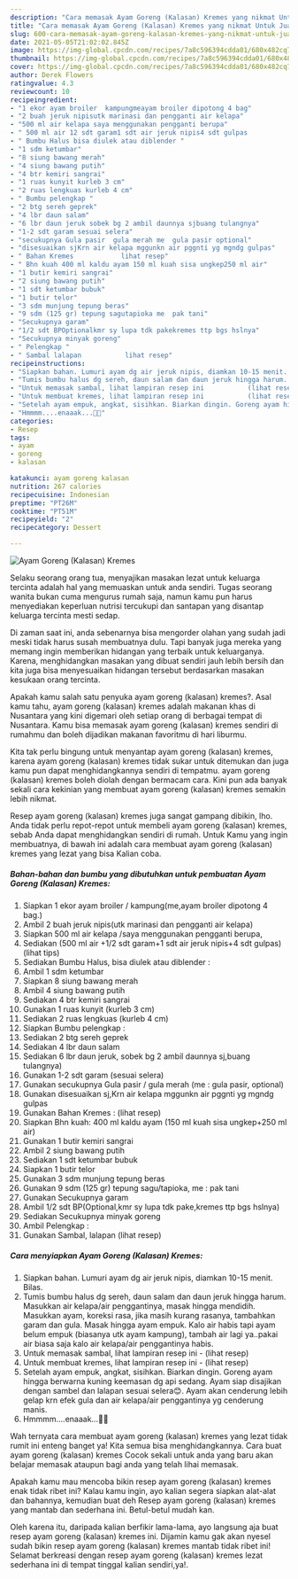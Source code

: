 ```yaml
---
description: "Cara memasak Ayam Goreng (Kalasan) Kremes yang nikmat Untuk Jualan"
title: "Cara memasak Ayam Goreng (Kalasan) Kremes yang nikmat Untuk Jualan"
slug: 600-cara-memasak-ayam-goreng-kalasan-kremes-yang-nikmat-untuk-jualan
date: 2021-05-05T21:02:02.845Z
image: https://img-global.cpcdn.com/recipes/7a8c596394cdda01/680x482cq70/ayam-goreng-kalasan-kremes-foto-resep-utama.jpg
thumbnail: https://img-global.cpcdn.com/recipes/7a8c596394cdda01/680x482cq70/ayam-goreng-kalasan-kremes-foto-resep-utama.jpg
cover: https://img-global.cpcdn.com/recipes/7a8c596394cdda01/680x482cq70/ayam-goreng-kalasan-kremes-foto-resep-utama.jpg
author: Derek Flowers
ratingvalue: 4.3
reviewcount: 10
recipeingredient:
- "1 ekor ayam broiler  kampungmeayam broiler dipotong 4 bag"
- "2 buah jeruk nipisutk marinasi dan pengganti air kelapa"
- "500 ml air kelapa saya menggunakan pengganti berupa"
- " 500 ml air 12 sdt garam1 sdt air jeruk nipis4 sdt gulpas           lihat tips"
- " Bumbu Halus bisa diulek atau diblender "
- "1 sdm ketumbar"
- "8 siung bawang merah"
- "4 siung bawang putih"
- "4 btr kemiri sangrai"
- "1 ruas kunyit kurleb 3 cm"
- "2 ruas lengkuas kurleb 4 cm"
- " Bumbu pelengkap "
- "2 btg sereh geprek"
- "4 lbr daun salam"
- "6 lbr daun jeruk sobek bg 2 ambil daunnya sjbuang tulangnya"
- "1-2 sdt garam sesuai selera"
- "secukupnya Gula pasir  gula merah me  gula pasir optional"
- "disesuaikan sjKrn air kelapa mggunkn air pggnti yg mgndg gulpas"
- " Bahan Kremes            lihat resep"
- " Bhn kuah 400 ml kaldu ayam 150 ml kuah sisa ungkep250 ml air"
- "1 butir kemiri sangrai"
- "2 siung bawang putih"
- "1 sdt ketumbar bubuk"
- "1 butir telor"
- "3 sdm munjung tepung beras"
- "9 sdm (125 gr) tepung sagutapioka me  pak tani"
- "Secukupnya garam"
- "1/2 sdt BPOptionalkmr sy lupa tdk pakekremes ttp bgs hslnya"
- "Secukupnya minyak goreng"
- " Pelengkap "
- " Sambal lalapan           lihat resep"
recipeinstructions:
- "Siapkan bahan. Lumuri ayam dg air jeruk nipis, diamkan 10-15 menit. Bilas."
- "Tumis bumbu halus dg sereh, daun salam dan daun jeruk hingga harum. Masukkan air kelapa/air penggantinya, masak hingga mendidih. Masukkan ayam, koreksi rasa, jika masih kurang rasanya, tambahkan garam dan gula. Masak hingga ayam empuk. Kalo air habis tapi ayam belum empuk (biasanya utk ayam kampung), tambah air lagi ya..pakai air biasa saja kalo air kelapa/air penggantinya habis."
- "Untuk memasak sambal, lihat lampiran resep ini           (lihat resep)"
- "Untuk membuat kremes, lihat lampiran resep ini           (lihat resep)"
- "Setelah ayam empuk, angkat, sisihkan. Biarkan dingin. Goreng ayam hingga berwarna kuning keemasan dg api sedang. Ayam siap disajikan dengan sambel dan lalapan sesuai selera😊. Ayam akan cenderung lebih gelap krn efek gula dan air kelapa/air penggantinya yg cenderung manis."
- "Hmmmm....enaaak...🍴🤤"
categories:
- Resep
tags:
- ayam
- goreng
- kalasan

katakunci: ayam goreng kalasan 
nutrition: 267 calories
recipecuisine: Indonesian
preptime: "PT26M"
cooktime: "PT51M"
recipeyield: "2"
recipecategory: Dessert

---
```



![Ayam Goreng (Kalasan) Kremes](https://img-global.cpcdn.com/recipes/7a8c596394cdda01/680x482cq70/ayam-goreng-kalasan-kremes-foto-resep-utama.jpg)

Selaku seorang orang tua, menyajikan masakan lezat untuk keluarga tercinta adalah hal yang memuaskan untuk anda sendiri. Tugas seorang  wanita bukan cuma mengurus rumah saja, namun kamu pun harus menyediakan keperluan nutrisi tercukupi dan santapan yang disantap keluarga tercinta mesti sedap.

Di zaman  saat ini, anda sebenarnya bisa mengorder olahan yang sudah jadi meski tidak harus susah membuatnya dulu. Tapi banyak juga mereka yang memang ingin memberikan hidangan yang terbaik untuk keluarganya. Karena, menghidangkan masakan yang dibuat sendiri jauh lebih bersih dan kita juga bisa menyesuaikan hidangan tersebut berdasarkan masakan kesukaan orang tercinta. 



Apakah kamu salah satu penyuka ayam goreng (kalasan) kremes?. Asal kamu tahu, ayam goreng (kalasan) kremes adalah makanan khas di Nusantara yang kini digemari oleh setiap orang di berbagai tempat di Nusantara. Kamu bisa memasak ayam goreng (kalasan) kremes sendiri di rumahmu dan boleh dijadikan makanan favoritmu di hari liburmu.

Kita tak perlu bingung untuk menyantap ayam goreng (kalasan) kremes, karena ayam goreng (kalasan) kremes tidak sukar untuk ditemukan dan juga kamu pun dapat menghidangkannya sendiri di tempatmu. ayam goreng (kalasan) kremes boleh diolah dengan bermacam cara. Kini pun ada banyak sekali cara kekinian yang membuat ayam goreng (kalasan) kremes semakin lebih nikmat.

Resep ayam goreng (kalasan) kremes juga sangat gampang dibikin, lho. Anda tidak perlu repot-repot untuk membeli ayam goreng (kalasan) kremes, sebab Anda dapat menghidangkan sendiri di rumah. Untuk Kamu yang ingin membuatnya, di bawah ini adalah cara membuat ayam goreng (kalasan) kremes yang lezat yang bisa Kalian coba.

<!--inarticleads1-->

##### Bahan-bahan dan bumbu yang dibutuhkan untuk pembuatan Ayam Goreng (Kalasan) Kremes:

1. Siapkan 1 ekor ayam broiler / kampung(me,ayam broiler dipotong 4 bag.)
1. Ambil 2 buah jeruk nipis(utk marinasi dan pengganti air kelapa)
1. Siapkan 500 ml air kelapa /saya menggunakan pengganti berupa,
1. Sediakan  (500 ml air +1/2 sdt garam+1 sdt air jeruk nipis+4 sdt gulpas)           (lihat tips)
1. Sediakan  Bumbu Halus, bisa diulek atau diblender :
1. Ambil 1 sdm ketumbar
1. Siapkan 8 siung bawang merah
1. Ambil 4 siung bawang putih
1. Sediakan 4 btr kemiri sangrai
1. Gunakan 1 ruas kunyit (kurleb 3 cm)
1. Sediakan 2 ruas lengkuas (kurleb 4 cm)
1. Siapkan  Bumbu pelengkap :
1. Sediakan 2 btg sereh geprek
1. Sediakan 4 lbr daun salam
1. Sediakan 6 lbr daun jeruk, sobek bg 2 ambil daunnya sj,buang tulangnya)
1. Gunakan 1-2 sdt garam (sesuai selera)
1. Gunakan secukupnya Gula pasir / gula merah (me : gula pasir, optional)
1. Gunakan disesuaikan sj,Krn air kelapa mggunkn air pggnti yg mgndg gulpas
1. Gunakan  Bahan Kremes :           (lihat resep)
1. Siapkan  Bhn kuah: 400 ml kaldu ayam (150 ml kuah sisa ungkep+250 ml air)
1. Gunakan 1 butir kemiri sangrai
1. Ambil 2 siung bawang putih
1. Sediakan 1 sdt ketumbar bubuk
1. Siapkan 1 butir telor
1. Gunakan 3 sdm munjung tepung beras
1. Gunakan 9 sdm (125 gr) tepung sagu/tapioka, me : pak tani
1. Gunakan Secukupnya garam
1. Ambil 1/2 sdt BP(Optional,kmr sy lupa tdk pake,kremes ttp bgs hslnya)
1. Sediakan Secukupnya minyak goreng
1. Ambil  Pelengkap :
1. Gunakan  Sambal, lalapan           (lihat resep)




<!--inarticleads2-->

##### Cara menyiapkan Ayam Goreng (Kalasan) Kremes:

1. Siapkan bahan. Lumuri ayam dg air jeruk nipis, diamkan 10-15 menit. Bilas.
1. Tumis bumbu halus dg sereh, daun salam dan daun jeruk hingga harum. Masukkan air kelapa/air penggantinya, masak hingga mendidih. Masukkan ayam, koreksi rasa, jika masih kurang rasanya, tambahkan garam dan gula. Masak hingga ayam empuk. Kalo air habis tapi ayam belum empuk (biasanya utk ayam kampung), tambah air lagi ya..pakai air biasa saja kalo air kelapa/air penggantinya habis.
1. Untuk memasak sambal, lihat lampiran resep ini -           (lihat resep)
1. Untuk membuat kremes, lihat lampiran resep ini -           (lihat resep)
1. Setelah ayam empuk, angkat, sisihkan. Biarkan dingin. Goreng ayam hingga berwarna kuning keemasan dg api sedang. Ayam siap disajikan dengan sambel dan lalapan sesuai selera😊. Ayam akan cenderung lebih gelap krn efek gula dan air kelapa/air penggantinya yg cenderung manis.
1. Hmmmm....enaaak...🍴🤤




Wah ternyata cara membuat ayam goreng (kalasan) kremes yang lezat tidak rumit ini enteng banget ya! Kita semua bisa menghidangkannya. Cara buat ayam goreng (kalasan) kremes Cocok sekali untuk anda yang baru akan belajar memasak ataupun bagi anda yang telah lihai memasak.

Apakah kamu mau mencoba bikin resep ayam goreng (kalasan) kremes enak tidak ribet ini? Kalau kamu ingin, ayo kalian segera siapkan alat-alat dan bahannya, kemudian buat deh Resep ayam goreng (kalasan) kremes yang mantab dan sederhana ini. Betul-betul mudah kan. 

Oleh karena itu, daripada kalian berfikir lama-lama, ayo langsung aja buat resep ayam goreng (kalasan) kremes ini. Dijamin kamu gak akan nyesel sudah bikin resep ayam goreng (kalasan) kremes mantab tidak ribet ini! Selamat berkreasi dengan resep ayam goreng (kalasan) kremes lezat sederhana ini di tempat tinggal kalian sendiri,ya!.

